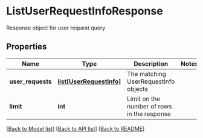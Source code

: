 # ListUserRequestInfoResponse

Response object for user request query
## Properties
Name | Type | Description | Notes
------------ | ------------- | ------------- | -------------
**user_requests** | [**list[UserRequestInfo]**](UserRequestInfo.md) | The matching UserRequestInfo objects | 
**limit** | **int** | Limit on the number of rows in the response | 

[[Back to Model list]](../README.md#documentation-for-models) [[Back to API list]](../README.md#documentation-for-api-endpoints) [[Back to README]](../README.md)


